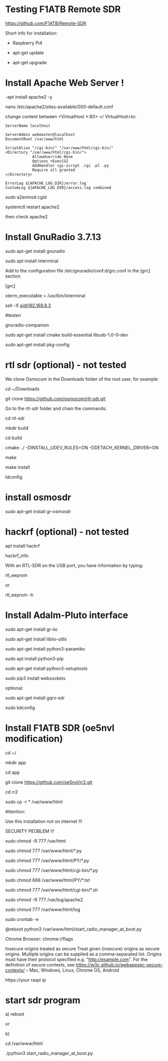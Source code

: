 
# Testing F1ATB Remote SDR

https://github.com/F1ATB/Remote-SDR



Short info for installation:

- Raspberry Pi4 

- apt-get update

- apt-get upgrade


# Install Apache Web Server !

-apt install apache2 -y

nano /etc/apache2/sites-available/000-default.conf  

change content between <VirtualHost *:80> </ VirtualHost>to:


    ServerName localhost

    ServerAdmin webmaster@localhost
    DocumentRoot /var/www/html

    ScriptAlias "/cgi-bin/" "/var/www/html/cgi-bin/"
    <Directory "/var/www/html/cgi-bin/">
                AllowOverride None
                Options +ExecCGI
                AddHandler cgi-script .cgi .pl .py
                Require all granted
    </Directory>

    ErrorLog ${APACHE_LOG_DIR}/error.log
    CustomLog ${APACHE_LOG_DIR}/access.log combined		




sudo a2enmod cgid

systemctl restart apache2

then check apache2 

# Install GnuRadio 3.7.13 

sudo apt-get install gnuradio

sudo apt install lxterminal


Add to the configuration file /etc/gnuradio/conf.d/grc.conf in the [grc] section

[grc]

xterm_executable = /usr/bin/lxterminal

ssh -X pi@192.168.8.3

#testen

gnuradio-companion


sudo apt-get install cmake build-essential libusb-1.0-0-dev

sudo apt-get install pkg-config


# rtl sdr (optional) - not tested

We clone Osmocom in the Downloads folder of the root user, for example:

cd ~/Downloads

git clone https://github.com/osmocom/rtl-sdr.git

Go to the rtl-sdr folder and chain the commands: 

cd rtl-sdr

mkdir build

cd build

cmake ../ -DINSTALL_UDEV_RULES=ON -DDETACH_KERNEL_DRIVER=ON

make

make install

ldconfig



# install osmosdr 

sudo apt-get install gr-osmosdr


# hackrf (optional) - not tested

apt install hackrf

hackrf_info

With an RTL-SDR on the USB port, you have information by typing:

rtl_eeprom

or

rtl_eeprom -h



# Install Adalm-Pluto interface

sudo apt-get install gr-iio

sudo apt-get install libiio-utils

sudo apt-get install python3-paramiko

sudo apt install python3-pip

sudo apt-get install python3-setuptools

sudo pip3 install websockets

optional:

sudo apt-get install gqrx-sdr

sudo kdconfig

# Install F1ATB SDR (oe5nvl modification)

cd ~/

mkdir app

cd app

git clone https://github.com/oe5nvl/rr2.git

cd rr2

sudo cp -r *  /var/www/html


Attention: 

Use this installation not on internet !!!

SECURITY PEOBLEM !!!

sudo chmod -R 777 /var/html

sudo chmod 777 /var/www/html/*.py

sudo chmod 777 /var/www/html/PY/*.py

sudo chmod 777 /var/www/html/cgi-bin/*.py


sudo chmod 666  /var/www/html/PY/*.txt

sudo chmod 777 /var/www/html/cgi-bin/*.sh

sudo chmod -R 777 /var/log/apache2

sudo chmod 777 /var/www/html/log

sudo crontab -e

@reboot python3 /var/www/html/start_radio_manager_at_boot.py


Chrome Browser:
chrome://flags


Insecure origins treated as secure
Treat given (insecure) origins as secure origins. Multiple origins can be supplied as a comma-separated list. Origins must have their protocol specified e.g. "http://example.com". For the definition of secure contexts, see https://w3c.github.io/webappsec-secure-contexts/ – Mac, Windows, Linux, Chrome OS, Android

https://your raspi ip



# start sdr program

a) reboot

or

b)

cd /var/www/html 

./python3 start_radio_manager_at_boot.py















